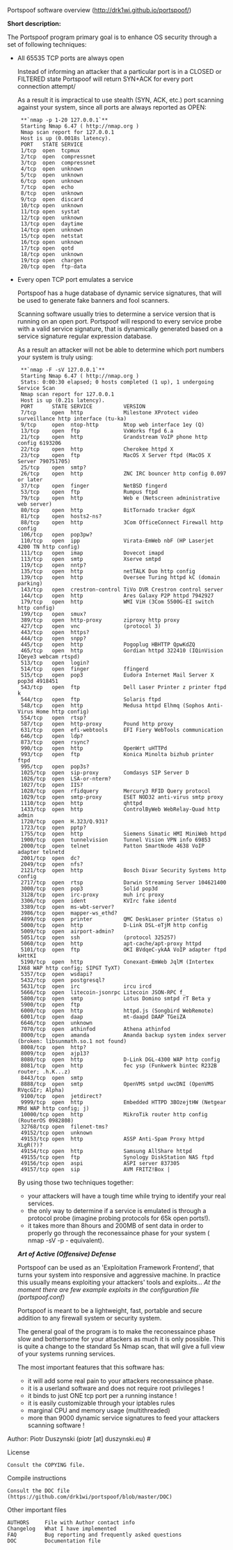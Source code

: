 Portspoof software overview (http://drk1wi.github.io/portspoof/)

**Short description:**

The Portspoof program primary goal is to enhance OS security through a set of following techniques:

 - All 65535 TCP ports are always open

	Instead of informing an attacker that a particular port is in a CLOSED or FILTERED state Portspoof will return SYN+ACK for every port connection attempt/
	
 	As a result it is impractical to use stealth (SYN, ACK, etc.) port scanning against your system, since all ports are always reported as OPEN:

		**`nmap -p 1-20 127.0.0.1`**
        Starting Nmap 6.47 ( http://nmap.org )
        Nmap scan report for 127.0.0.1
        Host is up (0.0018s latency).
        PORT   STATE SERVICE
        1/tcp  open  tcpmux
        2/tcp  open  compressnet
        3/tcp  open  compressnet
        4/tcp  open  unknown
        5/tcp  open  unknown
        6/tcp  open  unknown
        7/tcp  open  echo
        8/tcp  open  unknown
        9/tcp  open  discard
        10/tcp open  unknown
        11/tcp open  systat
        12/tcp open  unknown
        13/tcp open  daytime
        14/tcp open  unknown
        15/tcp open  netstat
        16/tcp open  unknown
        17/tcp open  qotd
        18/tcp open  unknown
        19/tcp open  chargen
        20/tcp open  ftp-data


 - Every open TCP port emulates a service

	Portspoof has a huge database of dynamic service signatures, that will be used to generate fake banners and fool scanners.

	Scanning software usually tries to determine a service version that is running on an open port. Portspoof will respond to every service probe with a valid service signature, that is dynamically generated based on a service signature regular expression database.
	
	As a result an attacker will not be able to determine which port numbers your system is truly using: 	

	 	**`nmap -F -sV 127.0.0.1`**
        Starting Nmap 6.47 ( http://nmap.org )
        Stats: 0:00:30 elapsed; 0 hosts completed (1 up), 1 undergoing Service Scan
        Nmap scan report for 127.0.0.1
        Host is up (0.21s latency).
        PORT      STATE SERVICE          VERSION
        7/tcp     open  http             Milestone XProtect video surveillance http interface (tu-ka)
        9/tcp     open  ntop-http        Ntop web interface 1ey (Q)
        13/tcp    open  ftp              VxWorks ftpd 6.a
        21/tcp    open  http             Grandstream VoIP phone http config 6193206
        22/tcp    open  http             Cherokee httpd X
        23/tcp    open  ftp              MacOS X Server ftpd (MacOS X Server 790751705)
        25/tcp    open  smtp?
        26/tcp    open  http             ZNC IRC bouncer http config 0.097 or later
        37/tcp    open  finger           NetBSD fingerd
        53/tcp    open  ftp              Rumpus ftpd
        79/tcp    open  http             Web e (Netscreen administrative web server)
        80/tcp    open  http             BitTornado tracker dgpX
        81/tcp    open  hosts2-ns?
        88/tcp    open  http             3Com OfficeConnect Firewall http config
        106/tcp   open  pop3pw?
        110/tcp   open  ipp              Virata-EmWeb nbF (HP Laserjet 4200 TN http config)
        111/tcp   open  imap             Dovecot imapd
        113/tcp   open  smtp             Xserve smtpd
        119/tcp   open  nntp?
        135/tcp   open  http             netTALK Duo http config
        139/tcp   open  http             Oversee Turing httpd kC (domain parking)
        143/tcp   open  crestron-control TiVo DVR Crestron control server
        144/tcp   open  http             Ares Galaxy P2P httpd 7942927
        179/tcp   open  http             WMI ViH (3Com 5500G-EI switch http config)
        199/tcp   open  smux?
        389/tcp   open  http-proxy       ziproxy http proxy
        427/tcp   open  vnc              (protocol 3)
        443/tcp   open  https?
        444/tcp   open  snpp?
        445/tcp   open  http             Pogoplug HBHTTP QpwKdZQ
        465/tcp   open  http             Gordian httpd 322410 (IQinVision IQeye3 webcam rtspd)
        513/tcp   open  login?
        514/tcp   open  finger           ffingerd
        515/tcp   open  pop3             Eudora Internet Mail Server X pop3d 4918451
        543/tcp   open  ftp              Dell Laser Printer z printer ftpd k
        544/tcp   open  ftp              Solaris ftpd
        548/tcp   open  http             Medusa httpd Elhmq (Sophos Anti-Virus Home http config)
        554/tcp   open  rtsp?
        587/tcp   open  http-proxy       Pound http proxy
        631/tcp   open  efi-webtools     EFI Fiery WebTools communication
        646/tcp   open  ldp?
        873/tcp   open  rsync?
        990/tcp   open  http             OpenWrt uHTTPd
        993/tcp   open  ftp              Konica Minolta bizhub printer ftpd
        995/tcp   open  pop3s?
        1025/tcp  open  sip-proxy        Comdasys SIP Server D
        1026/tcp  open  LSA-or-nterm?
        1027/tcp  open  IIS?
        1028/tcp  open  rfidquery        Mercury3 RFID Query protocol
        1029/tcp  open  smtp-proxy       ESET NOD32 anti-virus smtp proxy
        1110/tcp  open  http             qhttpd
        1433/tcp  open  http             ControlByWeb WebRelay-Quad http admin
        1720/tcp  open  H.323/Q.931?
        1723/tcp  open  pptp?
        1755/tcp  open  http             Siemens Simatic HMI MiniWeb httpd
        1900/tcp  open  tunnelvision     Tunnel Vision VPN info 69853
        2000/tcp  open  telnet           Patton SmartNode 4638 VoIP adapter telnetd
        2001/tcp  open  dc?
        2049/tcp  open  nfs?
        2121/tcp  open  http             Bosch Divar Security Systems http config
        2717/tcp  open  rtsp             Darwin Streaming Server 104621400
        3000/tcp  open  pop3             Solid pop3d
        3128/tcp  open  irc-proxy        muh irc proxy
        3306/tcp  open  ident            KVIrc fake identd
        3389/tcp  open  ms-wbt-server?
        3986/tcp  open  mapper-ws_ethd?
        4899/tcp  open  printer          QMC DeskLaser printer (Status o)
        5000/tcp  open  http             D-Link DSL-eTjM http config
        5009/tcp  open  airport-admin?
        5051/tcp  open  ssh              (protocol 325257)
        5060/tcp  open  http             apt-cache/apt-proxy httpd
        5101/tcp  open  ftp              OKI BVdqeC-ykAA VoIP adapter ftpd kHttKI
        5190/tcp  open  http             Conexant-EmWeb JqlM (Intertex IX68 WAP http config; SIPGT TyXT)
        5357/tcp  open  wsdapi?
        5432/tcp  open  postgresql?
        5631/tcp  open  irc              ircu ircd
        5666/tcp  open  litecoin-jsonrpc Litecoin JSON-RPC f_
        5800/tcp  open  smtp             Lotus Domino smtpd rT Beta y
        5900/tcp  open  ftp
        6000/tcp  open  http             httpd.js (Songbird WebRemote)
        6001/tcp  open  daap             mt-daapd DAAP TGeiZA
        6646/tcp  open  unknown
        7070/tcp  open  athinfod         Athena athinfod
        8000/tcp  open  amanda           Amanda backup system index server (broken: libsunmath.so.1 not found)
        8008/tcp  open  http?
        8009/tcp  open  ajp13?
        8080/tcp  open  http             D-Link DGL-4300 WAP http config
        8081/tcp  open  http             fec ysp (Funkwerk bintec R232B router; .h.K...z)
        8443/tcp  open  smtp
        8888/tcp  open  smtp             OpenVMS smtpd uwcDNI (OpenVMS RVqcGIr; Alpha)
        9100/tcp  open  jetdirect?
        9999/tcp  open  http             Embedded HTTPD 3BOzejtHW (Netgear MRd WAP http config; j)
        10000/tcp open  http             MikroTik router http config (RouterOS 0982808)
        32768/tcp open  filenet-tms?
        49152/tcp open  unknown
        49153/tcp open  http             ASSP Anti-Spam Proxy httpd XLgR(?)?
        49154/tcp open  http             Samsung AllShare httpd
        49155/tcp open  ftp              Synology DiskStation NAS ftpd
        49156/tcp open  aspi             ASPI server 837305
        49157/tcp open  sip              AVM FRITZ!Box |


 	By using those two techniques together:
 	
 	- your attackers will have a tough time while trying to identify your real services.
 	- the only way to determine if a service is emulated is through a protocol probe (imagine probing protocols for 65k open ports!).
 	- it takes more than 8hours and 200MB of sent data in order to properly go through the reconessaince phase for your system ( nmap -sV -p - equivalent).
	
	***Art of Active (Offensive) Defense***

	Portspoof can be used as an 'Exploitation Framework Frontend', that turns your system into responsive and aggressive machine. In practice this usually means exploiting your attackers' tools and exploits...
	*At the moment there are few example exploits in the configuration file (portspoof.conf)*

	Portspoof is meant to be a lightweight, fast, portable and secure addition to any firewall system or security system.
	
	The general goal of the program is to make the reconessaince phase slow and bothersome for your attackers as much it is only possible.
	This is quite a change to the standard 5s Nmap scan, that will give a full view of your systems running services.

	The most important features that this software has:

      - it will add some real pain to your attackers reconessaince phase.
      - it is a userland software and does not require root privileges ! 
      - it binds to just ONE tcp port per a running instance !
      - it is easily customizable through your iptables rules 
      - marginal CPU and memory usage (multithreaded) 
      - more than 9000 dynamic service signatures to feed your attackers scanning software ! 
	
	
Author: Piotr Duszynski (piotr [at] duszynski.eu) #

License

	Consult the COPYING file.

Compile instructions
	
	Consult the DOC file (https://github.com/drk1wi/portspoof/blob/master/DOC)

Other important files 

	AUTHORS		File with Author contact info
	Changelog   What I have implemented
	FAQ		    Bug reporting and frequently asked questions
	DOC 		Documentation file
